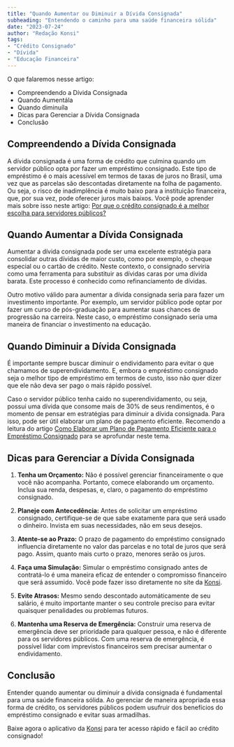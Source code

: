 ```yaml
---
title: "Quando Aumentar ou Diminuir a Dívida Consignada"
subheading: "Entendendo o caminho para uma saúde financeira sólida"
date: "2023-07-24"
author: "Redação Konsi"
tags:
- "Crédito Consignado"
- "Dívida"
- "Educação Financeira"
---
```


O que falaremos nesse artigo:
- Compreendendo a Dívida Consignada
- Quando Aumentála
- Quando diminuíla
- Dicas para Gerenciar a Dívida Consignada
- Conclusão

## Compreendendo a Dívida Consignada

A dívida consignada é uma forma de crédito que culmina quando um servidor público opta por fazer um empréstimo consignado. Este tipo de empréstimo é o mais acessível em termos de taxas de juros no Brasil, uma vez que as parcelas são descontadas diretamente na folha de pagamento. Ou seja, o risco de inadimplência é muito baixo para a instituição financeira, que, por sua vez, pode oferecer juros mais baixos. Você pode aprender mais sobre isso neste artigo: [Por que o crédito consignado é a melhor escolha para servidores públicos?](/por-que-o-crdito-consignado-a-melhor-escolha-para-servidores-pblicos.md)

## Quando Aumentar a Dívida Consignada

Aumentar a dívida consignada pode ser uma excelente estratégia para consolidar outras dívidas de maior custo, como por exemplo, o cheque especial ou o cartão de crédito. Neste contexto, o consignado serviria como uma ferramenta para substituir as dívidas caras por uma dívida barata. Este processo é conhecido como refinanciamento de dívidas.

Outro motivo válido para aumentar a dívida consignada seria para fazer um investimento importante. Por exemplo, um servidor público pode optar por fazer um curso de pós-graduação para aumentar suas chances de progressão na carreira. Neste caso, o empréstimo consignado seria uma maneira de financiar o investimento na educação.

## Quando Diminuir a Dívida Consignada

É importante sempre buscar diminuir o endividamento para evitar o que chamamos de superendividamento. E, embora o empréstimo consignado seja o melhor tipo de empréstimo em termos de custo, isso não quer dizer que ele não deva ser pago o mais rápido possível.

Caso o servidor público tenha caído no superendividamento, ou seja, possui uma dívida que consome mais de 30% de seus rendimentos, é o momento de pensar em estratégias para diminuir a dívida consignada. Para isso, pode ser útil elaborar um plano de pagamento eficiente. Recomendo a leitura do artigo [Como Elaborar um Plano de Pagamento Eficiente para o Empréstimo Consignado](/como-elaborar-um-plano-de-pagamento-eficiente-para-o-emprstimo-consignado.md) para se aprofundar neste tema.

## Dicas para Gerenciar a Dívida Consignada

1. **Tenha um Orçamento:** Não é possível gerenciar financeiramente o que você não acompanha. Portanto, comece elaborando um orçamento. Inclua sua renda, despesas, e, claro, o pagamento do empréstimo consignado.

2. **Planeje com Antecedência:** Antes de solicitar um empréstimo consignado, certifique-se de que sabe exatamente para que será usado o dinheiro. Invista em suas necessidades, não em seus desejos.

3. **Atente-se ao Prazo:** O prazo de pagamento do empréstimo consignado influencia diretamente no valor das parcelas e no total de juros que será pago. Assim, quanto mais curto o prazo, menores serão os juros.

4. **Faça uma Simulação:** Simular o empréstimo consignado antes de contratá-lo é uma maneira eficaz de entender o compromisso financeiro que será assumido. Você pode fazer isso diretamente no site da [Konsi](https://konsi.com.br/).

5. **Evite Atrasos:** Mesmo sendo descontado automáticamente de seu salário, é muito importante manter o seu controle preciso para evitar quaisquer penalidades ou problemas futuros.

6. **Mantenha uma Reserva de Emergência:** Construir uma reserva de emergência deve ser prioridade para qualquer pessoa, e não é diferente para os servidores públicos. Com uma reserva de emergência, é possível lidar com imprevistos financeiros sem precisar aumentar o endividamento.

## Conclusão

Entender quando aumentar ou diminuir a dívida consignada é fundamental para uma saúde financeira sólida. Ao gerenciar de maneira apropriada essa forma de crédito, os servidores públicos podem usufruir dos benefícios do empréstimo consignado e evitar suas armadilhas.

Baixe agora o aplicativo da [Konsi](https://konsi.com.br/) para ter acesso rápido e fácil ao crédito consignado!
